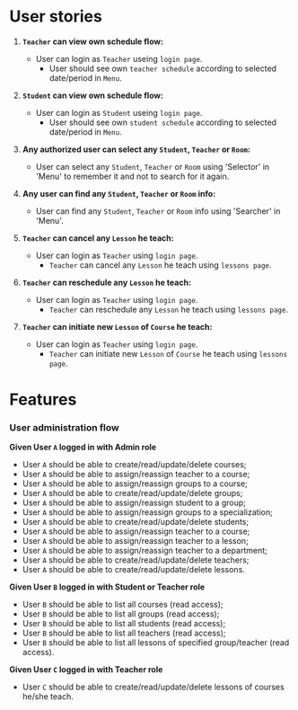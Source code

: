 # User stories

1. **`Teacher` can view own schedule flow:**
    - User can login as `Teacher` useing `login page`.
	  - User should see own `teacher schedule` according to selected date/period in `Menu`.

2. **`Student` can view own schedule flow:**
      - User can login as `Student` useing `login page`.
	    - User should see own `student schedule` according to selected date/period in `Menu`.

3. **Any authorized user can select any `Student`, `Teacher` or `Room`:**
	  - User can select any `Student`, `Teacher` or `Room` using 'Selector' in 'Menu' to remember it and not to search for it again.

4. **Any user can find any `Student`, `Teacher` or `Room` info:**
	  - User can find any `Student`, `Teacher` or `Room` info using 'Searcher' in 'Menu'.

5. **`Teacher` can cancel any `Lesson` he teach:**
	- User can login as `Teacher` using `login page`.
	  - `Teacher` can cancel any `Lesson` he teach using `lessons page`.

6. **`Teacher` can reschedule any `Lesson` he teach:**
	- User can login as `Teacher` using `login page`.
	  - `Teacher` can reschedule any `Lesson` he teach using `lessons page`.

7.	**`Teacher` can initiate new `Lesson` of `Course` he teach:**
	- User can login as `Teacher` using `login page`.
	  - `Teacher` can initiate new `Lesson` of `Course` he teach using `lessons page`.

# Features

### User administration flow

**Given User `A` logged in with Admin role**
- User `A` should be able to create/read/update/delete courses;
- User `A` should be able to assign/reassign teacher to a course;
- User `A` should be able to assign/reassign groups to a course;
- User `A` should be able to create/read/update/delete groups;
- User `A` should be able to assign/reassign student to a group;
- User `A` should be able to assign/reassign groups to a specialization;
- User `A` should be able to create/read/update/delete students;
- User `A` should be able to assign/reassign teacher to a course;
- User `A` should be able to assign/reassign teacher to a lesson;
- User `A` should be able to assign/reassign teacher to a department;
- User `A` should be able to create/read/update/delete teachers;
- User `A` should be able to create/read/update/delete lessons.

**Given User `B` logged in with Student or Teacher role**
- User `B` should be able to list all courses (read access);
- User `B` should be able to list all groups (read access);
- User `B` should be able to list all students (read access);
- User `B` should be able to list all teachers (read access);
- User `B` should be able to list all lessons of specified group/teacher (read access).

**Given User `C` logged in with Teacher role**
- User `C` should be able to create/read/update/delete lessons of courses he/she teach.
